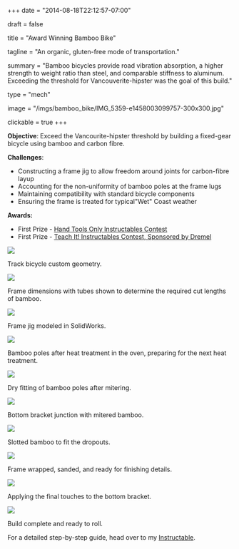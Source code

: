 +++
date = "2014-08-18T22:12:57-07:00"

draft = false

title = "Award Winning Bamboo Bike"

tagline = "An organic, gluten-free mode of transportation."

summary = "Bamboo bicycles provide road vibration absorption, a higher strength to weight ratio than steel, and comparable stiffness to aluminum. Exceeding the threshold for Vancouverite-hipster was the goal of this build."

type = "mech"

image = "/imgs/bamboo_bike/IMG_5359-e1458003099757-300x300.jpg"

clickable = true
+++

<p><strong>Objective</strong>: Exceed the Vancourite-hipster threshold by building a fixed-gear bicycle using bamboo and carbon fibre.</p>
            
<p><strong>Challenges</strong>:</p>

<ul>
	<li style="text-align: left;">Constructing a frame jig to allow freedom around joints for carbon-fibre layup</li>
	<li style="text-align: left;">Accounting for the non-uniformity of bamboo poles at the frame lugs</li>
	<li style="text-align: left;">Maintaining compatibility with standard bicycle components</li>
	<li style="text-align: left;">Ensuring the frame is treated for typical"Wet" Coast weather</li>
</ul>
<p><strong>Awards:</strong></p>
<ul>
	<li>First Prize - <a href="http://www.instructables.com/contest/handtoolsonly/" target="_blank">Hand Tools Only Instructables Contest</a></li>
	<li>First Prize - <a href="http://www.instructables.com/contest/teachit/" target="_blank">Teach It! Instructables Contest, Sponsored by Dremel</a></li>
</ul>

<a><img class="img-responsive img-content" src="/imgs/bamboo_bike/Bike-frame-geometry-1024x567.png" /></a>
<p class="caption">Track bicycle custom geometry.</p>

<a><img class="img-responsive img-content" src="/imgs/bamboo_bike/Drawing-Bike-frame-dimensions-1024x680.png" /></a>
<p class="caption">Frame dimensions with tubes shown to determine the required cut lengths of bamboo.</p>

<a><img class="img-responsive img-content" src="/imgs/bamboo_bike/Bamboo-bike-in-jig-1-1024x572.jpg" /></a>
<p class="caption">Frame jig modeled in SolidWorks.</p>


<a><img class="img-responsive img-content" src="/imgs/bamboo_bike/2013-09-15-14.21.10-1024x768.jpg" /></a>
<p class="caption">Bamboo poles after heat treatment in the oven, preparing for the next heat treatment.</p>

<a><img class="img-responsive img-content" src="/imgs/bamboo_bike/05-IMG_3962.jpg" /></a>
<p class="caption">Dry fitting of bamboo poles after mitering.</p>

<a><img class="img-responsive img-content" src="/imgs/bamboo_bike/07-IMG_3968.jpg" /></a>
<p class="caption">Bottom bracket junction with mitered bamboo.</p>

<a><img class="img-responsive img-content" src="/imgs/bamboo_bike/11-IMG_3985-1024x768.jpg" /></a>
<p class="caption">Slotted bamboo to fit the dropouts.</p>

<a><img class="img-responsive img-content" src="/imgs/bamboo_bike/IMG_20140817_143412-1024x768.jpg" /></a>
<p class="caption">Frame wrapped, sanded, and ready for finishing details.</p>

<a><img class="img-responsive img-content" src="/imgs/bamboo_bike/IMG_20140817_153701-768x1024.jpg" /></a>
<p class="caption">Applying the final touches to the bottom bracket.</p>

<a><img class="img-responsive img-content" src="/imgs/bamboo_bike/IMG_5359-e1424407598804.jpg" /></a>
<p class="caption">Build complete and ready to roll.</p>

<p>For a detailed step-by-step guide, head over to my <a href="http://www.instructables.com/id/Building-a-Carbon-Fibre-Bamboo-Bicycle-From-Scratc/" target="_blank">Instructable</a>.</p>